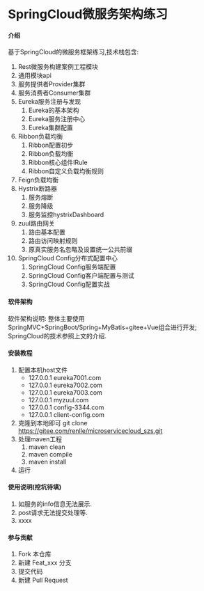 # SpringCloud微服务架构练习 

#### 介绍

基于SpringCloud的微服务框架练习,技术栈包含: 

1. Rest微服务构建案例工程模块
  1. 通用模块api
  2. 服务提供者Provider集群
  3. 服务消费者Consumer集群
2. Eureka服务注册与发现
   1. Eureka的基本架构
   2. Eureka服务注册中心
   3. Eureka集群配置
3. Ribbon负载均衡
   1. Ribbon配置初步
   2. Ribbon负载均衡
   3. Ribbon核心组件IRule
   4. Ribbon自定义负载均衡规则
4. Feign负载均衡
5. Hystrix断路器
   1. 服务熔断
   2. 服务降级
   3. 服务监控hystrixDashboard
6. zuul路由网关
   1. 路由基本配置
   2. 路由访问映射规则
   3. 原真实服务名忽略及设置统一公共前缀
7. SpringCloud Config分布式配置中心
   1. SpringCloud Config服务端配置
   2. SpringCloud Config客户端配置与测试
   3. SpringCloud Config配置实战

#### 软件架构

软件架构说明: 整体主要使用SpringMVC+SpringBoot/Spring+MyBatis+gitee+Vue组合进行开发; SpringCloud的技术参照上文的介绍.


#### 安装教程

1. 配置本机host文件
    *  127.0.0.1 eureka7001.com
    *  127.0.0.1 eureka7002.com
    *  127.0.0.1 eureka7003.com
    *  127.0.0.1  myzuul.com
    *  127.0.0.1  config-3344.com 
    *  127.0.0.1  client-config.com
2. 克隆到本地即可
   git clone https://gitee.com/renlle/microservicecloud_szs.git
3. 处理maven工程
   1. maven clean
   2. maven compile
   3. maven install
4. 运行


#### 使用说明(挖坑待填)

1. 如服务的info信息无法展示.
2. post请求无法提交处理等.
3. xxxx

#### 参与贡献

1. Fork 本仓库
2. 新建 Feat_xxx 分支
3. 提交代码
4. 新建 Pull Request
